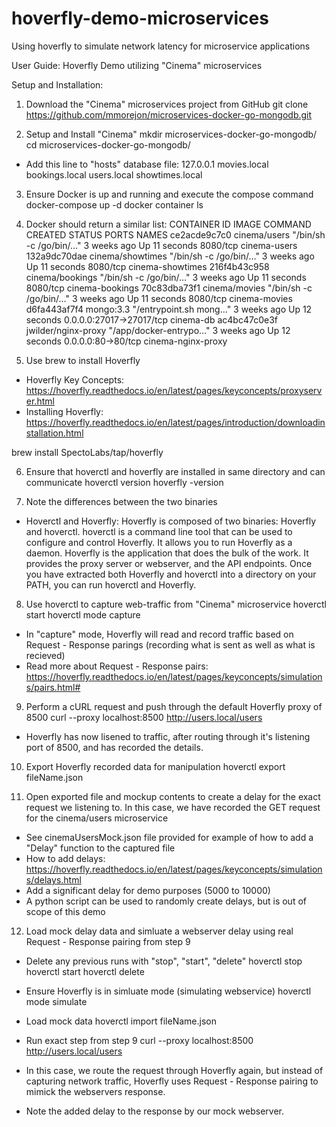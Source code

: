# hoverfly-demo-microservices
Using hoverfly to simulate network latency for microservice applications

User Guide: Hoverfly Demo utilizing "Cinema" microservices

Setup and Installation:
1. Download the "Cinema" microservices project from GitHub
git clone https://github.com/mmorejon/microservices-docker-go-mongodb.git

2. Setup and Install "Cinema"
mkdir microservices-docker-go-mongodb/
cd microservices-docker-go-mongodb/
- Add this line to "hosts" database file: 127.0.0.1   movies.local bookings.local users.local showtimes.local

3. Ensure Docker is up and running and execute the compose command
docker-compose up -d
docker container ls

4. Docker should return a similar list:
CONTAINER ID        IMAGE                 COMMAND                  CREATED             STATUS              PORTS                      NAMES
ce2acde9c7c0        cinema/users          "/bin/sh -c /go/bin/…"   3 weeks ago         Up 11 seconds       8080/tcp                   cinema-users
132a9dc70dae        cinema/showtimes      "/bin/sh -c /go/bin/…"   3 weeks ago         Up 11 seconds       8080/tcp                   cinema-showtimes
216f4b43c958        cinema/bookings       "/bin/sh -c /go/bin/…"   3 weeks ago         Up 11 seconds       8080/tcp                   cinema-bookings
70c83dba73f1        cinema/movies         "/bin/sh -c /go/bin/…"   3 weeks ago         Up 11 seconds       8080/tcp                   cinema-movies
d6fa443af7f4        mongo:3.3             "/entrypoint.sh mong…"   3 weeks ago         Up 12 seconds       0.0.0.0:27017->27017/tcp   cinema-db
ac4bc47c0e3f        jwilder/nginx-proxy   "/app/docker-entrypo…"   3 weeks ago         Up 12 seconds       0.0.0.0:80->80/tcp         cinema-nginx-proxy

5. Use brew to install Hoverfly
- Hoverfly Key Concepts: https://hoverfly.readthedocs.io/en/latest/pages/keyconcepts/proxyserver.html
- Installing Hoverfly: https://hoverfly.readthedocs.io/en/latest/pages/introduction/downloadinstallation.html

brew install SpectoLabs/tap/hoverfly

6. Ensure that hoverctl and hoverfly are installed in same directory and can communicate
hoverctl version
hoverfly -version

7. Note the differences between the two binaries
- Hoverctl and Hoverfly:
	Hoverfly is composed of two binaries: Hoverfly and hoverctl.
	hoverctl is a command line tool that can be used to configure and control Hoverfly. It allows you to run Hoverfly as a daemon.
	Hoverfly is the application that does the bulk of the work. It provides the proxy server or webserver, and the API endpoints.
	Once you have extracted both Hoverfly and hoverctl into a directory on your PATH, you can run hoverctl and Hoverfly.

8. Use hoverctl to capture web-traffic from "Cinema" microservice
hoverctl start
hoverctl mode capture

- In "capture" mode, Hoverfly will read and record traffic based on Request - Response parings (recording what is sent as well as what is recieved)
- Read more about Request - Response pairs: https://hoverfly.readthedocs.io/en/latest/pages/keyconcepts/simulations/pairs.html#

9. Perform a cURL request and push through the default Hoverfly proxy of 8500
curl --proxy localhost:8500 http://users.local/users

- Hoverfly has now lisened to traffic, after routing through it's listening port of 8500, and has recorded the details.

10. Export Hoverfly recorded data for manipulation
hoverctl export fileName.json

11. Open exported file and mockup contents to create a delay for the exact request we listening to. In this case, we have recorded the GET request for the cinema/users microservice
- See cinemaUsersMock.json file provided for example of how to add a "Delay" function to the captured file
- How to add delays: https://hoverfly.readthedocs.io/en/latest/pages/keyconcepts/simulations/delays.html
- Add a significant delay for demo purposes (5000 to 10000)
- A python script can be used to randomly create delays, but is out of scope of this demo

12. Load mock delay data and simluate a webserver delay using real Request - Response pairing from step 9
- Delete any previous runs with "stop", "start", "delete"
hoverctl stop
hoverctl start
hoverctl delete

- Ensure Hoverfly is in simluate mode (simulating webservice)
hoverctl mode simulate

- Load mock data
hoverctl import fileName.json

- Run exact step from step 9
curl --proxy localhost:8500 http://users.local/users

- In this case, we route the request through Hoverfly again, but instead of capturing network traffic, Hoverfly uses Request - Response pairing to mimick the webservers response.
- Note the added delay to the response by our mock webserver.

